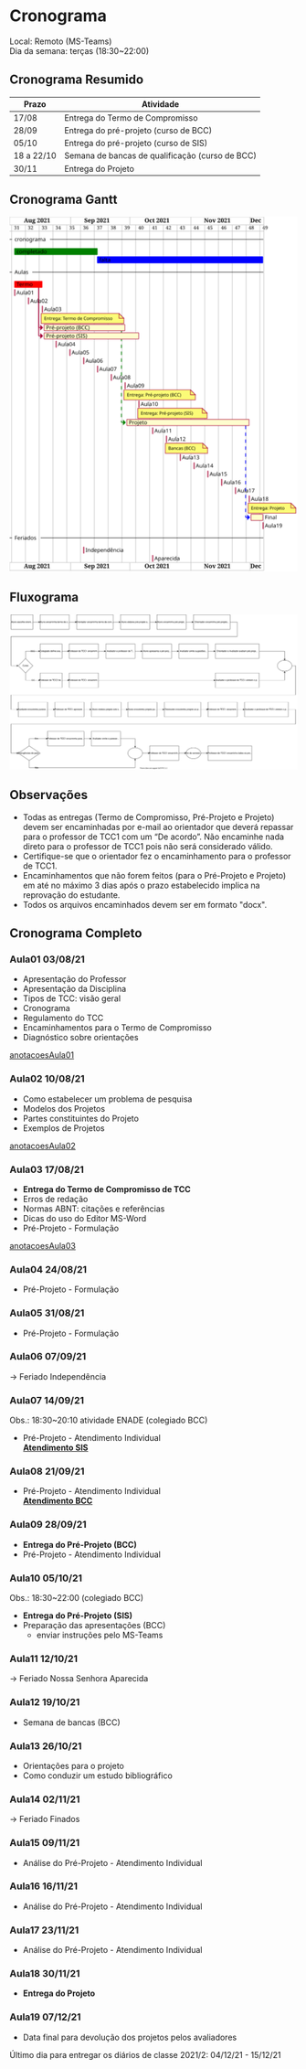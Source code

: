 # Cronograma

<!-- TODO:INICIO atualizar -->
Local: Remoto (MS-Teams)  
Dia da semana: terças (18:30\~22:00)  

## Cronograma Resumido

<!-- TODO:INICIO atualizar -->
<!-- ☞ bbf1208b-fad1-418c-a756-d8618c7a1419 -->
| Prazo      | Atividade                                       |  
| ---------- | ----------------------------------------------- |  
| 17/08      | Entrega do Termo de Compromisso                 |  
| 28/09      | Entrega do pré-projeto (curso de BCC)           |  
| 05/10      | Entrega do pré-projeto (curso de SIS)           |  
| 18 a 22/10 | Semana de bancas de qualificação (curso de BCC) |  
| 30/11      | Entrega do Projeto

## Cronograma Gantt

![Cronograma Gantt](cronograma.drawio.svg "Cronograma Gantt")  

## Fluxograma

![Fluxograma](fluxograma.drawio.svg "fluxograma")  

## Observações

- Todas as entregas (Termo de Compromisso, Pré-Projeto e Projeto) devem ser encaminhadas por e-mail ao orientador que deverá repassar para o professor de TCC1 com um “De acordo”. Não encaminhe nada direto para o professor de TCC1 pois não será considerado válido.  
- Certifique-se que o orientador fez o encaminhamento para o professor de TCC1.  
- Encaminhamentos que não forem feitos (para o Pré-Projeto e Projeto) em até no máximo 3 dias após o prazo estabelecido implica na reprovação do estudante.  
- Todos os arquivos encaminhados devem ser em formato "docx".  

<!-- TODO:INICIO atualizar -->
## Cronograma Completo

### Aula01 03/08/21

- Apresentação do Professor  
- Apresentação da Disciplina  
- Tipos de TCC: visão geral  
- Cronograma  
- Regulamento do TCC  
- Encaminhamentos para o Termo de Compromisso  
- Diagnóstico sobre orientações  

[anotacoesAula01](aula01Anotacoes.md "anotacoesAula01")  

### Aula02 10/08/21

<!-- [x] Aviso: Termo atraso <https://github.com/dalton-reis/disciplinaTCC1Privado/projects/1#card-67011391> -->  
- Como estabelecer um problema de pesquisa  
- Modelos dos Projetos  
- Partes constituintes do Projeto  
- Exemplos de Projetos  

[anotacoesAula02](aula02Anotacoes.md "anotacoesAula02")  

### Aula03 17/08/21

- **Entrega do Termo de Compromisso de TCC**  
- Erros de redação  
- Normas ABNT: citações e referências  
- Dicas do uso do Editor MS-Word  
- Pré-Projeto - Formulação  

[anotacoesAula03](aula03Anotacoes.md "anotacoesAula03")  

### Aula04 24/08/21

<!-- [x] Aviso: Orientadores <https://github.com/dalton-reis/disciplinaTCC1Privado/projects/1#card-67524750> -->
<!-- [ ] Aviso: banca SIS <https://github.com/dalton-reis/disciplinaTCC1Privado/projects/1#card-67445856> -->  
<!-- [ ] Aviso: banca BCC <https://github.com/dalton-reis/disciplinaTCC1Privado/projects/1#card-67445813> -->
- Pré-Projeto - Formulação  

### Aula05 31/08/21

- Pré-Projeto - Formulação  

### Aula06 07/09/21

-> Feriado Independência  

### Aula07 14/09/21

Obs.: 18:30~20:10 atividade ENADE (colegiado BCC)  

<!-- aviso Atendimento SIS: <https://github.com/dalton-reis/disciplinaTCC1Privado/projects/1#card-67514774> -->  
- Pré-Projeto - Atendimento Individual  
**[Atendimento SIS](Material/AtendimentoSIS.png "Atendimento SIS")**  

### Aula08 21/09/21

<!-- aviso Atendimento BCC: <https://github.com/dalton-reis/disciplinaTCC1Privado/projects/1#card-67514804> -->  
- Pré-Projeto - Atendimento Individual  
**[Atendimento BCC](Material/AtendimentoBCC.png "Atendimento BCC")**  

### Aula09 28/09/21

- **Entrega do Pré-Projeto (BCC)**
- Pré-Projeto - Atendimento Individual  

### Aula10 05/10/21

Obs.: 18:30~22:00 (colegiado BCC)  

<!-- aviso Atendimento SIS: <https://github.com/dalton-reis/disciplinaTCC1Privado/projects/1#card-67516531> -->  
- **Entrega do Pré-Projeto (SIS)**  
- Preparação das apresentações (BCC)  
  - enviar instruções pelo MS-Teams  

### Aula11 12/10/21

-> Feriado Nossa Senhora Aparecida  

### Aula12 19/10/21

- Semana de bancas (BCC)  

### Aula13 26/10/21

- Orientações para o projeto  
- Como conduzir um estudo bibliográfico  

### Aula14 02/11/21

-> Feriado Finados  

### Aula15 09/11/21

- Análise do Pré-Projeto - Atendimento Individual  

### Aula16 16/11/21

- Análise do Pré-Projeto - Atendimento Individual  

### Aula17 23/11/21

- Análise do Pré-Projeto - Atendimento Individual  

### Aula18 30/11/21

- **Entrega do Projeto**  

### Aula19 07/12/21

- Data final para devolução dos projetos pelos avaliadores  

Último dia para entregar os diários de classe 2021/2: 04/12/21 - 15/12/21  
